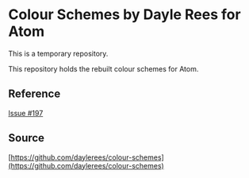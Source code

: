 # Colour Schemes by Dayle Rees for Atom

This is a temporary repository.

This repository holds the rebuilt colour schemes for Atom.

## Reference

[Issue #197](https://github.com/daylerees/colour-schemes/pull/197)


## Source

[https://github.com/daylerees/colour-schemes](https://github.com/daylerees/colour-schemes)
